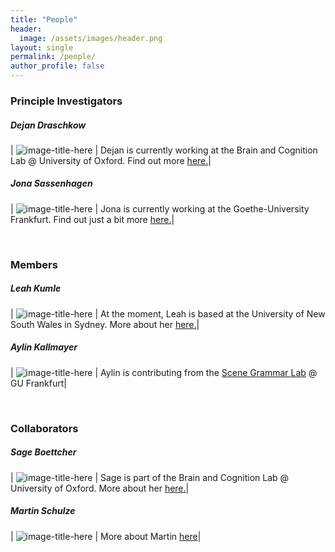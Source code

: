 ```yaml
---
title: "People"
header:
  image: /assets/images/header.png
layout: single
permalink: /people/
author_profile: false
---
```




### Principle Investigators

##### Dejan Draschkow

| ![image-title-here](https://github.com/VirtualDataLab/VirtualDataLab.github.io/tree/master/assets/imagesuser.png?raw=true) | Dejan is currently working at the Brain and Cognition Lab @ University of Oxford. Find out more [here.](https://www.draschkow.com/)|


##### Jona Sassenhagen

| ![image-title-here](https://github.com/VirtualDataLab/VirtualDataLab.github.io/tree/master/assets/imagesuser.png?raw=true) | Jona is currently working at the Goethe-University Frankfurt. Find out just a bit more [here.](https://jona-sassenhagen.github.io/cv/)|

&nbsp;
&nbsp;
&nbsp;

### Members

##### Leah Kumle

| ![image-title-here](https://github.com/VirtualDataLab/VirtualDataLab.github.io/tree/master/assets/imagesuser.png?raw=true) | At the moment, Leah is based at the University of New South Wales in Sydney. More about her [here.](https://lkumle.github.io/vitae/)|

##### Aylin Kallmayer

| ![image-title-here](https://github.com/VirtualDataLab/VirtualDataLab.github.io/tree/master/assets/imagesuser.png?raw=true) | Aylin is contributing from the [Scene Grammar Lab](https://www.scenegrammarlab.com/people/) @ GU Frankfurt|

&nbsp;
&nbsp;
&nbsp;

### Collaborators

##### Sage Boettcher

| ![image-title-here](https://github.com/VirtualDataLab/VirtualDataLab.github.io/tree/master/assets/imagesuser.png?raw=true) | Sage is part of the Brain and Cognition Lab @ University of Oxford. More about her [here.](https://sageboettcher.jimdo.com/)|

##### Martin Schulze

| ![image-title-here](https://github.com/VirtualDataLab/VirtualDataLab.github.io/tree/master/assets/imagesuser.png?raw=true) | More about Martin [here](https://www.ewi-psy.fu-berlin.de/einrichtungen/arbeitsbereiche/psymeth/mitarbeiter_ehemalige/schultze/index.html)|
